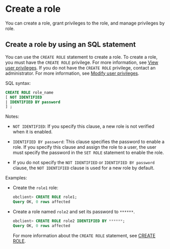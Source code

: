 # Create a role

You can create a role, grant privileges to the role, and manage privileges by role.

## Create a role by using an SQL statement

You can use the `CREATE ROLE` statement to create a role. To create a role, you must have the `CREATE ROLE` privilege. For more information, see [View user privileges](../4.view-the-user-permissions-of-oracle-mode.md). If you do not have the `CREATE ROLE` privilege, contact an administrator. For more information, see [Modify user privileges](../5.modify-user-permissions-for-oralce-tenant-of-oracle-mode.md).

SQL syntax:

```sql
CREATE ROLE role_name
[ NOT IDENTIFIED
| IDENTIFIED BY password
] ;
```

Notes:

* `NOT IDENTIFIED`: If you specify this clause, a new role is not verified when it is enabled.

* `IDENTIFIED BY password`: This clause specifies the password to enable a role. If you specify this clause and assign the role to a user, the user must specify the password in the `SET ROLE` statement to enable the role.

* If you do not specify the `NOT IDENTIFIED` or `IDENTIFIED BY password` clause, the `NOT IDENTIFIED` clause is used for a new role by default.

Examples:

* Create the `role1` role:

   ```sql
   obclient> CREATE ROLE role1;
   Query OK, 0 rows affected
   ```

* Create a role named `role2` and set its password to `******`.

   ```sql
   obclient> CREATE ROLE role2 IDENTIFIED BY ******;
   Query OK, 0 rows affected
   ```

   For more information about the `CREATE ROLE` statement, see [CREATE ROLE](../../../../../../4.development-reference/1.sql-syntax/3.common-tenant-of-oracle-mode/9.sql-statement-of-oracle-mode/1.ddl-of-oracle-mode/21.create-role-of-oracle-mode.md).
